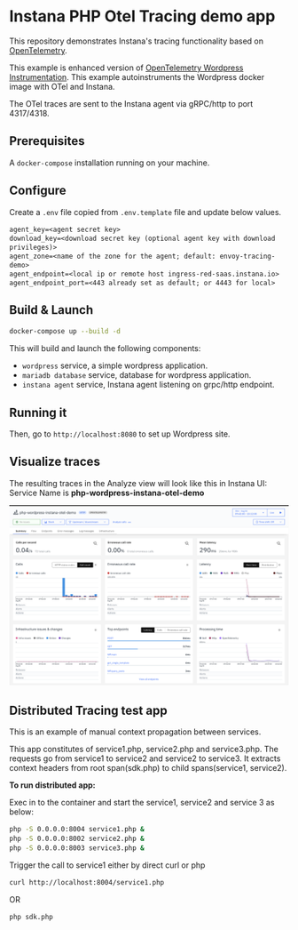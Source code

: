 # Instana PHP Otel Tracing demo app

This repository demonstrates Instana's tracing functionality
based on [OpenTelemetry](https://opentelemetry.io/docs/languages/php/).

This example is enhanced version of [OpenTelemetry Wordpress Instrumentation](https://github.com/open-telemetry/opentelemetry-php-contrib/tree/main/examples/instrumentation/Wordpress).
This example autoinstruments the Wordpress docker image with OTel and Instana.

The OTel traces are sent to the Instana agent via gRPC/http to port 4317/4318.

## Prerequisites

A `docker-compose` installation running on your machine.

## Configure

Create a `.env` file copied from `.env.template` file and update below values.

```text
agent_key=<agent secret key>
download_key=<download secret key (optional agent key with download privileges)>
agent_zone=<name of the zone for the agent; default: envoy-tracing-demo>
agent_endpoint=<local ip or remote host ingress-red-saas.instana.io>
agent_endpoint_port=<443 already set as default; or 4443 for local>
```

## Build & Launch

```bash
docker-compose up --build -d
```

This will build and launch the following components:

- `wordpress` service, a simple wordpress application.
- `mariadb database` service, database for wordpress application.
- `instana agent` service, Instana agent listening on grpc/http endpoint.

## Running it

Then, go to `http://localhost:8080` to set up Wordpress site.

## Visualize traces

The resulting traces in the Analyze view will look like this in Instana UI:
Service Name is **php-wordpress-instana-otel-demo**

![Demo traces in the Analyze view](images/traces.png)

## Distributed Tracing test app

This is an example of manual context propagation between services.

This app constitutes of service1.php, service2.php and service3.php.
The requests go from service1 to service2 and service2 to service3.
It extracts context headers from root span(sdk.php) to child spans(service1, service2).

**To run distributed app:**

Exec in to the container and start the service1, service2 and service 3 as below:

```sh
php -S 0.0.0.0:8004 service1.php &
php -S 0.0.0.0:8002 service2.php &
php -S 0.0.0.0:8003 service3.php &
```

Trigger the call to service1 either by direct curl or php

```sh
curl http://localhost:8004/service1.php
```

OR

```sh
php sdk.php
```
